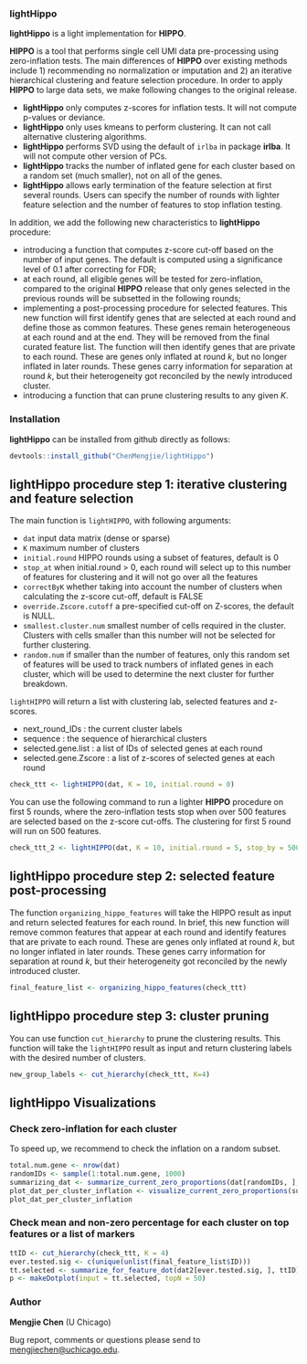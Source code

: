 ### lightHippo


**lightHippo** is a light implementation for **HIPPO**. 

**HIPPO** is a tool that performs single cell UMI data pre-processing using zero-inflation tests. The main differences of **HIPPO** over existing methods include 1) recommending no normalization or imputation and 2) an iterative hierarchical clustering and feature selection procedure. In order to apply **HIPPO** to large data sets, we make following changes to the original release. 

- **lightHippo** only computes z-scores for inflation tests. It will not compute p-values or deviance.
- **lightHippo** only uses kmeans to perform clustering. It can not call alternative clustering algorithms. 
- **lightHippo** performs SVD using the default of `irlba` in package **irlba**. It will not compute other version of PCs.
- **lightHippo** tracks the number of inflated gene for each cluster based on a random set (much smaller), not on all of the genes. 
- **lightHippo** allows early termination of the feature selection at first several rounds. Users can specify the number of rounds with lighter feature selection and the number of features to stop inflation testing.

In addition, we add the following new characteristics to **lightHippo** procedure: 
- introducing a function that computes z-score cut-off based on the number of input genes. The default is computed using a significance level of 0.1 after correcting for FDR; 
- at each round, all eligible genes will be tested for zero-inflation, compared to the original **HIPPO** release that only genes selected in the previous rounds will be subsetted in the following rounds; 
- implementing a post-processing procedure for selected features. This new function will first identify genes that are selected at each round and define those as common features. These genes remain heterogeneous at each round and at the end. They will be removed from the final curated feature list. The function will then identify genes that are private to each round. These are genes only inflated at round $k$, but no longer inflated in later rounds. These genes carry information for separation at round $k$, but their heterogeneity got reconciled by the newly introduced cluster.
- introducing a function that can prune clustering results to any given $K$. 


### Installation

**lightHippo** can be installed from github directly as follows:

```r
devtools::install_github("ChenMengjie/lightHippo")
```

## **lightHippo** procedure step 1: iterative clustering and feature selection 

The main function is `lightHIPPO`, with following arguments:
- `dat` input data matrix (dense or sparse)
- `K` maximum number of clusters
- `initial.round` HIPPO rounds using a subset of features, default is 0
- `stop_at` when initial.round > 0, each round will select up to this number of features for clustering and it will not go over all the features
- `correctByK` whether taking into account the number of clusters when calculating the z-score cut-off, default is FALSE
- `override.Zscore.cutoff` a pre-specified cut-off on Z-scores, the default is NULL.
- `smallest.cluster.num` smallest number of cells required in the cluster. Clusters with cells smaller than this number will not be selected for further clustering.
- `random.num` if smaller than the number of features, only this random set of features will be used to track numbers of inflated genes in each cluster, which will be used to determine the next cluster for further breakdown.

`lightHIPPO` will return a list with clustering lab, selected features and z-scores.

- next_round_IDs : the current cluster labels
- sequence : the sequence of hierarchical clusters
- selected.gene.list : a list of IDs of selected genes  at each round
- selected.gene.Zscore : a list of z-scores of selected genes at each round

```r       
check_ttt <- lightHIPPO(dat, K = 10, initial.round = 0)   
```
You can use the following command to run a lighter **HIPPO** procedure on first 5 rounds, where the zero-inflation tests stop when over 500 features are selected based on the z-score cut-offs. The clustering for first 5 round will run on 500 features. 

```r       
check_ttt_2 <- lightHIPPO(dat, K = 10, initial.round = 5, stop_by = 500)   
```

## **lightHippo** procedure step 2: selected feature post-processing

The function `organizing_hippo_features` will take the HIPPO result as input and return selected features for each round. In brief, this new function will remove common features that appear at each round and identify features that are private to each round. These are genes only inflated at round $k$, but no longer inflated in later rounds. These genes carry information for separation at round $k$, but their heterogeneity got reconciled by the newly introduced cluster.

```r       
final_feature_list <- organizing_hippo_features(check_ttt)
```

## **lightHippo** procedure step 3:  cluster pruning 

You can use function `cut_hierarchy` to prune the clustering results. This function will take the `lightHIPPO` result as input and return clustering labels with the desired number of clusters.
 
```r  
new_group_labels <- cut_hierarchy(check_ttt, K=4)
```


## **lightHippo** Visualizations 

### Check zero-inflation for each cluster
To speed up, we recommend to check the inflation on a random subset. 
```r 
total.num.gene <- nrow(dat)
randomIDs <- sample(1:total.num.gene, 1000)
summarizing_dat <- summarize_current_zero_proportions(dat[randomIDs, ], check_ttt$next_round_IDs)
plot_dat_per_cluster_inflation <- visualize_current_zero_proportions(summarizing_dat)     
plot_dat_per_cluster_inflation
```

### Check mean and non-zero percentage for each cluster on top features or a list of markers

```r 
ttID <- cut_hierarchy(check_ttt, K = 4)
ever.tested.sig <- c(unique(unlist(final_feature_list$ID)))
tt.selected <- summarize_for_feature_dot(dat2[ever.tested.sig, ], ttID)
p <- makeDotplot(input = tt.selected, topN = 50)
```


### Author

**Mengjie Chen** (U Chicago)

Bug report, comments or questions please send to mengjiechen@uchicago.edu.

